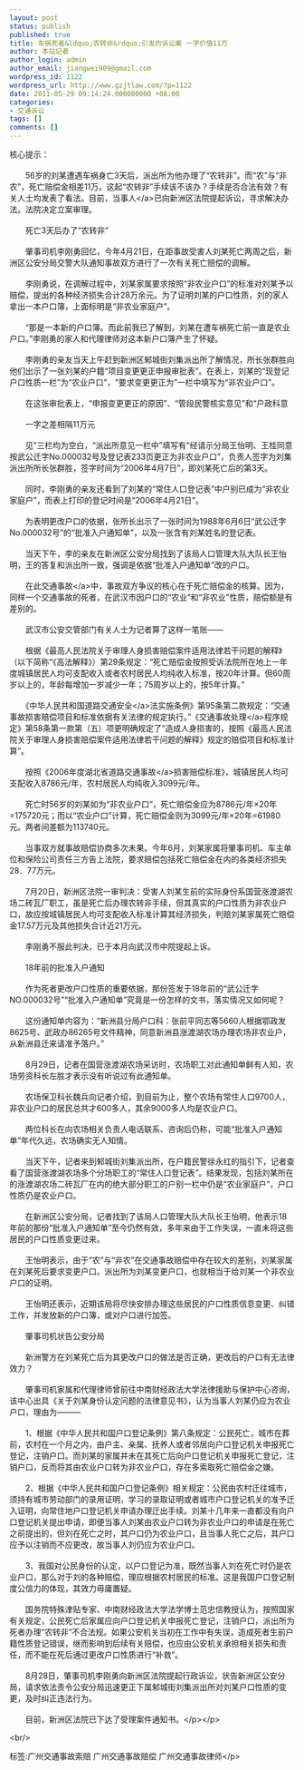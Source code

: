 ```yaml
---
layout: post
status: publish
published: true
title: 车祸死者&ldquo;农转非&rdquo;引发的诉讼案 一字价值11万
author: 本站记者
author_login: admin
author_email: jiangwei909@gmail.com
wordpress_id: 1122
wordpress_url: http://www.gzjtlaw.com/?p=1122
date: 2011-05-29 09:14:24.000000000 +08:00
categories:
- 交通诉讼
tags: []
comments: []
---
```

<p>核心提示：<br><br>　　56岁的刘某遭遇车祸身亡3天后，派出所为他办理了&ldquo;农转非&rdquo;。而&ldquo;农&rdquo;与&ldquo;非农&rdquo;，死亡赔偿金相差11万。这起&ldquo;农转非&rdquo;手续该不该办？手续是否合法有效？有关人士均发表了看法。目前，<a>当事人<&#47;a>已向新洲区法院提起诉讼，寻求解决办法。法院决定立案审理。<br><br>　　死亡3天后办了&ldquo;农转非&rdquo;<br><br>　　肇事司机李刚勇回忆，今年4月21日，在距事故受害人刘某死亡两周之后，新洲区公安分局交警大队通知事故双方进行了一次有关死亡赔偿的调解。<br><br>　　李刚勇说，在调解过程中，刘某家属要求按照&ldquo;非农业户口&rdquo;的标准对刘某予以赔偿，提出的各种经济损失合计28万余元。为了证明刘某的户口性质，刘的家人拿出一本户口簿，上面标明是&ldquo;非农业家庭户&rdquo;。<br><br>　　&ldquo;那是一本新的户口簿。而此前我已了解到，刘某在遭车祸死亡前一直是农业户口。&rdquo;李刚勇的家人和代理律师对这本新户口簿产生了怀疑。<br><br>　　李刚勇的亲友当天上午赶到新洲区邾城街刘集派出所了解情况，所长张群胜向他们出示了一张刘某的户籍&ldquo;项目变更更正申报审批表&rdquo;。在表上，刘某的&ldquo;现登记户口性质一栏&rdquo;为&ldquo;农业户口&rdquo;，&ldquo;要求变更更正为&rdquo;一栏中填写为&ldquo;非农业户口&rdquo;。<br><br>　　在这张审批表上，&ldquo;申报变更更正的原因&rdquo;、&ldquo;管段民警核实意见&rdquo;和&ldquo;户政科意<br><br>　　一字之差相隔11万元<br><br>　　见&rdquo;三栏均为空白，&ldquo;派出所意见一栏中&rdquo;填写有&ldquo;经请示分局王怡明、王桂同意按武公迁字No.000032号及登记表233页更正为非农业户口&rdquo;，负责人签字为刘集派出所所长张群胜，签字时间为&ldquo;2006年4月7日&rdquo;，即刘某死亡后的第3天。<br><br>　　同时，李刚勇的亲友还看到了刘某的&ldquo;常住人口登记表&rdquo;中户别已成为&ldquo;非农业家庭户&rdquo;，而表上打印的登记时间是&ldquo;2006年4月21日&rdquo;。<br><br>　　为表明更改户口的依据，张所长出示了一张时间为1988年6月6日&ldquo;武公迁字No.000032号&rdquo;的&ldquo;批准入户通知单&rdquo;，以及一张含有刘某姓名的登记表。<br><br>　　当天下午，李的亲友在新洲区公安分局找到了该局人口管理大队大队长王怡明，王的答复和派出所一致，强调是依据&ldquo;批准入户通知单&rdquo;改的户口。<br><br>　　在此<a>交通事故<&#47;a>中，事故双方争议的核心在于死亡赔偿金的核算。因为，同样一个交通事故的死者，在武汉市因户口的&ldquo;农业&rdquo;和&ldquo;非农业&rdquo;性质，赔偿额是有差别的。<br><br>　　武汉市公安交管部门有关人士为记者算了这样一笔账&mdash;&mdash;<br><br>　　根据《最高人民法院关于审理人身损害赔偿案件适用法律若干问题的解释》（以下简称&ldquo;《高法解释》）第29条规定：&ldquo;死亡赔偿金按照受诉法院所在地上一年度城镇居民人均可支配收入或者农村居民人均纯收入标准，按20年计算。但60周岁以上的，年龄每增加一岁减少一年；75周岁以上的，按5年计算。&rdquo;<br><br>　　《中华人民共和国道路<a>交通安全<&#47;a>法实施条例》第95条第二款规定：&ldquo;交通事故损害赔偿项目和标准依据有关法律的规定执行。&rdquo;《<a>交通事故处理<&#47;a>程序规定》第58条第一款第（五）项更明确规定了&ldquo;造成人身损害的，按照《最高人民法院关于审理人身损害赔偿案件适用法律若干问题的解释》规定的赔偿项目和标准计算&rdquo;。<br><br>　　按照《2006年度湖北省<a>道路交通事故<&#47;a>损害赔偿标准》，城镇居民人均可支配收入8786元&#47;年，农村居民人均纯收入3099元&#47;年。<br><br>　　死亡时56岁的刘某如为&ldquo;非农业户口&rdquo;，死亡赔偿金应为8786元&#47;年&times;20年=175720元；而以&ldquo;农业户口&rdquo;计算，死亡赔偿金则为3099元&#47;年&times;20年=61980元。两者间差额为113740元。<br><br>　　当事双方就事故赔偿协商多次未果。今年6月，刘某家属将肇事司机、车主单位和保险公司责任三方告上法院，要求赔偿包括死亡赔偿金在内的各类经济损失28．77万元。<br><br>　　7月20日，新洲区法院一审判决：受害人刘某生前的实际身份系国营涨渡湖农场二砖瓦厂职工，虽是死亡后办理农转非手续，但其真实的户口性质为非农业户口，故应按城镇居民人均可支配收入标准计算其经济损失，判赔刘某家属死亡赔偿金17.57万元及其他损失合计近21万元。<br><br>　　李刚勇不服此判决，已于本月向武汉市中院提起上诉。<br><br>　　18年前的批准入户通知<br><br>　　作为死者更改户口性质的重要依据，那份签发于18年前的&ldquo;武公迁字NO.000032号&rdquo;&ldquo;批准入户通知单&rdquo;究竟是一份怎样的文书，落实情况又如何呢？<br><br>　　这份通知单内容为：&ldquo;新洲县分局户口科：张前平同志等5660人根据鄂政发8625号、武政办86265号文件精神，同意新洲县涨渡湖农场办理农场非农业户，从新洲县迁来请准予落户。&rdquo;<br><br>　　8月29日，记者在国营涨渡湖农场采访时，农场职工对此通知单鲜有人知，农场劳资科长左胜才表示没有听说过有此通知单。<br><br>　　农场保卫科长魏兵向记者介绍，到目前为止，整个农场有常住人口9700人，非农业户口的居民总共才600多人，其余9000多人均是农业户口。<br><br>　　两位科长在向农场相关负责人电话联系、咨询后仍称，可能&ldquo;批准入户通知单&rdquo;年代久远，农场确实无人知情。<br><br>　　当天下午，记者来到邾城街刘集派出所，在户籍民警徐永红的指引下，记者查看了国营涨渡湖农场多个分场职工的&ldquo;常住人口登记表&rdquo;。结果发现，包括刘某所在的涨渡湖农场二砖瓦厂在内的绝大部分职工的户别一栏中仍是&ldquo;农业家庭户&rdquo;，户口性质仍是农业户口。<br><br>　　在新洲区公安分局，记者找到了该局人口管理大队大队长王怡明，他表示18年前的那份&ldquo;批准入户通知单&rdquo;至今仍然有效，多年来由于工作失误，一直未将这些居民的户口性质变更过来。<br><br>　　王怡明表示，由于&ldquo;农&rdquo;与&ldquo;非农&rdquo;在交通事故赔偿中存在较大的差别，刘某家属在刘某死后要求变更户口。派出所为刘某变更户口，也就相当于给刘某一个非农业户口的证明。<br><br>　　王怡明还表示，近期该局将尽快安排办理这些居民的户口性质信息变更、纠错工作，并发放新的户口簿，或对户口进行加签。<br><br>　　肇事司机状告公安分局<br><br>　　新洲警方在刘某死亡后为其更改户口的做法是否正确，更改后的户口有无法律效力？<br><br>　　肇事司机家属和代理律师曾前往中南财经政法大学法律援助与保护中心咨询，该中心出具《关于刘某身份认定问题的法律意见书》，认为当事人刘某仍应为农业户口，理由为&mdash;&mdash;&mdash;<br><br>　　1、根据《中华人民共和国户口登记条例》第八条规定：公民死亡，城市在葬前，农村在一个月之内，由户主、亲属、抚养人或者邻居向户口登记机关申报死亡登记，注销户口。而刘某的家属并未在其死亡后向户口登记机关申报死亡登记，注销户口，反而将其由农业户口转为非农业户口，存在多索取死亡赔偿金之嫌。<br><br>　　2、根据《中华人民共和国户口登记条例》相关规定：公民由农村迁往城市，须持有城市劳动部门的录用证明，学习的录取证明或者城市户口登记机关的准予迁入证明，向常住地户口登记机关申请办理迁出手续。刘某十几年来一直都没有向户口登记机关提出申请，即便当事人刘某由农业户口转为非农业户口的申请是在死亡之前提出的，但刘在死亡之时，其户口仍为农业户口，且当事人死亡之后，其户口应予以注销而不应更改，故当事人刘仍应为农业户口。<br><br>　　3、我国对公民身份的认定，以户口登记为准，既然当事人刘在死亡时仍是农业户口，那么对于刘的各种赔偿，理应根据农村居民的标准。这是我国户口登记制度公信力的体现，其效力毋庸置疑。<br><br>　　国务院特殊津贴专家、中南财经政法大学法学博士范忠信教授认为，按照国家有关规定，公民死亡后家属应向户口登记机关申报死亡登记，注销户口，派出所为死者办理&ldquo;农转非&rdquo;不合法规。如果公安机关当初在工作中有失误，造成死者生前户籍性质登记错误，继而影响到后续有关赔偿，也应由公安机关承担相关损失和责任，而不能在死后通过更改户口性质进行&ldquo;补救&rdquo;。<br><br>　　8月28日，肇事司机李刚勇向新洲区法院提起行政诉讼，状告新洲区公安分局，请求依法责令公安分局迅速更正下属邾城街刘集派出所对刘某户口性质的变更，及时纠正违法行为。<br><br>　　目前，新洲区法院已下达了受理案件通知书。<&#47;p><&#47;p><br&#47;><p>标签:广州交通事故索赔 广州交通事故赔偿 广州交通事故律师<&#47;p>
